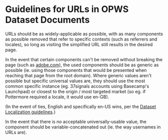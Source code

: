 # Guidelines for URLs in OPWS Dataset Documents

URLs should be as widely-applicable as possible, with as many components as possible removed that refer to specific contexts (such as referrers and locales), so long as visiting the simplified URL still results in the desired page.

In the event that certain components can't be removed without breaking the page (such as [adobe.com](https://github.com/opws/opws-dataset/blob/251ca9c64ac23676e8c1c9b404c3a874125a6b87/profiles/adobe.com.yaml#L27)), the used components should be as generic as possible (ie. using those components that would be presented when reaching that page from the root domain). Where generic values aren't possible but specific universal values are, they should use the most common specific instance (eg. 37signals accounts using Basecamp's Launchpad) or closest to the origin / most targeted market (so eg. if Pottermore required a locale, it would use en-GB).

(In the event of ties, English and specifically en-US wins, per the [Dataset Localization guidelines](localization.md).)

In the event that there is *no* acceptable universally-usable value, the component should be variable-concatenated out (ie. the way usernames in URLs are).
